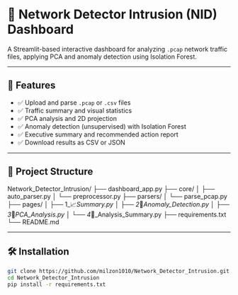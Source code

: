 # 📡 Network Detector Intrusion (NID) Dashboard

A Streamlit-based interactive dashboard for analyzing `.pcap` network traffic files, applying PCA and anomaly detection using Isolation Forest.

---

## 🚀 Features

- ✅ Upload and parse `.pcap` or `.csv` files
- ✅ Traffic summary and visual statistics
- ✅ PCA analysis and 2D projection
- ✅ Anomaly detection (unsupervised) with Isolation Forest
- ✅ Executive summary and recommended action report
- ✅ Download results as CSV or JSON

---

## 📂 Project Structure

Network_Detector_Intrusion/
├── dashboard_app.py
├── core/
│ ├── auto_parser.py
│ └── preprocessor.py
├── parsers/
│ └── parse_pcap.py
├── pages/
│ ├── 1_📈_Summary.py
│ ├── 2_🚨_Anomaly_Detection.py
│ ├── 3_🧠_PCA_Analysis.py
│ └── 4_🧾_Analysis_Summary.py
├── requirements.txt
└── README.md


---

## 🛠️ Installation

```bash
git clone https://github.com/milzon1010/Network_Detector_Intrusion.git
cd Network_Detector_Intrusion
pip install -r requirements.txt
